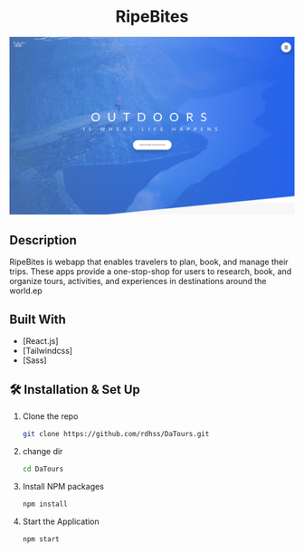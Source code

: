 <h1 align="center">
  RipeBites
</h1>
<div align="center">
  <img alt="Logo" src="./src/images/readme.png" />
</div>


## Description

RipeBites is webapp that enables travelers to plan, book, and manage their trips. These apps provide a one-stop-shop for users to research, book, and organize tours, activities, and experiences in destinations around the world.ep

## Built With

- [React.js]
- [Tailwindcss]
- [Sass]

## 🛠 Installation & Set Up

1. Clone the repo
   ```sh
   git clone https://github.com/rdhss/DaTours.git
   ```
1. change dir
   ```sh
   cd DaTours
   ```
2. Install NPM packages
   ```sh
   npm install
   ```
3. Start the Application
   ```sh
   npm start
   ```
